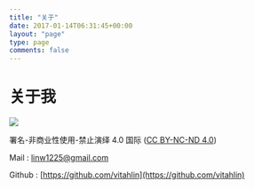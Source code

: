 ```yaml
---
title: "关于"
date: 2017-01-14T06:31:45+00:00
layout: "page"
type: page
comments: false
---
```


# 关于我

![](https://source.unsplash.com/random/1000x500)

  <!-- 标签别名 -->
<!-- {% cq %} 关于我 {% endcq %} -->

署名-非商业性使用-禁止演绎 4.0 国际 ([CC BY-NC-ND 4.0](https://creativecommons.org/licenses/by-nc-nd/4.0/deed.zh))

Mail :  [linw1225@gmail.com](mailto:linw1225@gmail.com)

Github :  [https://github.com/vitahlin](https://github.com/vitahlin)
